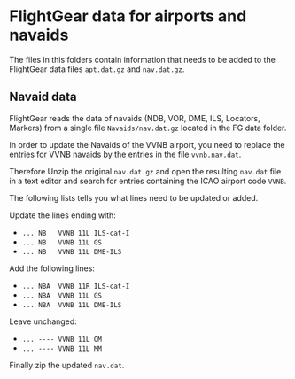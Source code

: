 # FlightGear data for airports and navaids

The files in this folders contain information that needs to be added
to the FlightGear data files ```apt.dat.gz``` and ```nav.dat.gz```.

## Navaid data

FlightGear reads the data of navaids (NDB, VOR, DME, ILS, Locators, Markers) from 
a single file ```Navaids/nav.dat.gz``` located in the FG data folder. 

In order to update the Navaids of the VVNB airport, you need to replace the entries
for VVNB navaids by the entries in the file ```vvnb.nav.dat```.

Therefore Unzip the original ```nav.dat.gz``` and open the resulting ```nav.dat``` file 
in a text editor and search for entries containing the ICAO airport code ```VVNB```.
 
The following lists tells you what lines need to be updated or added.

Update the lines ending with:

 - ```... NB   VVNB 11L ILS-cat-I ``` 
 - ```... NB   VVNB 11L GS        ```
 - ```... NB   VVNB 11L DME-ILS   ```
 
Add the following lines:
 
 - ```... NBA  VVNB 11R ILS-cat-I ``` 
 - ```... NBA  VVNB 11L GS        ```
 - ```... NBA  VVNB 11L DME-ILS   ```
 
 Leave unchanged:
 
 - ```... ---- VVNB 11L OM```
 - ```... ---- VVNB 11L MM```
 
 Finally zip the updated ```nav.dat```.